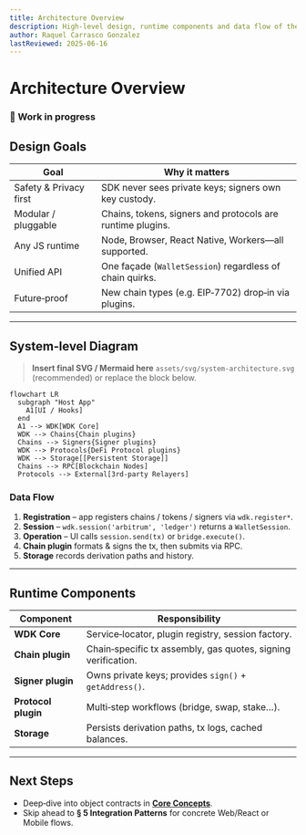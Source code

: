 ```yaml
---
title: Architecture Overview
description: High‑level design, runtime components and data flow of the Wallet Development Kit.
author: Raquel Carrasco Gonzalez
lastReviewed: 2025-06-16
---
```


# Architecture Overview

### 🚧 Work in progress

## Design Goals

| Goal                   | Why it matters                                             |
| ---------------------- | ---------------------------------------------------------- |
| Safety & Privacy first | SDK never sees private keys; signers own key custody.      |
| Modular / pluggable    | Chains, tokens, signers and protocols are runtime plugins. |
| Any JS runtime         | Node, Browser, React Native, Workers—all supported.        |
| Unified API            | One façade (`WalletSession`) regardless of chain quirks.   |
| Future‑proof           | New chain types (e.g. EIP‑7702) drop‑in via plugins.       |

---

## System‑level Diagram

> **Insert final SVG / Mermaid here**
> `assets/svg/system-architecture.svg` (recommended) or replace the block below.

```mermaid
flowchart LR
  subgraph "Host App"
    A1[UI / Hooks]
  end
  A1 --> WDK[WDK Core]
  WDK --> Chains{Chain plugins}
  Chains --> Signers{Signer plugins}
  WDK --> Protocols{DeFi Protocol plugins}
  WDK --> Storage[[Persistent Storage]]
  Chains --> RPC[Blockchain Nodes]
  Protocols --> External[3rd‑party Relayers]
```

### Data Flow

1. **Registration** – app registers chains / tokens / signers via `wdk.register*`.
2. **Session** – `wdk.session('arbitrum', 'ledger')` returns a `WalletSession`.
3. **Operation** – UI calls `session.send(tx)` or `bridge.execute()`.
4. **Chain plugin** formats & signs the tx, then submits via RPC.
5. **Storage** records derivation paths and history.

---

## Runtime Components

| Component           | Responsibility                                                |
| ------------------- | ------------------------------------------------------------- |
| **WDK Core**        | Service‑locator, plugin registry, session factory.            |
| **Chain plugin**    | Chain‑specific tx assembly, gas quotes, signing verification. |
| **Signer plugin**   | Owns private keys; provides `sign()` + `getAddress()`.        |
| **Protocol plugin** | Multi‑step workflows (bridge, swap, stake…).                  |
| **Storage**         | Persists derivation paths, tx logs, cached balances.          |

---

## Next Steps

* Deep‑dive into object contracts in **[Core Concepts](./core-concepts.md)**.
* Skip ahead to **§ 5 Integration Patterns** for concrete Web/React or Mobile flows.
